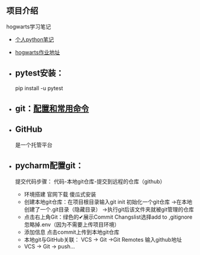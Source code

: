 ## 项目介绍
hogwarts学习笔记

- [个人python笔记](https://github.com/zwnong/Python.git)

- [hogwarts作业地址](https://github.com/zwnong/HogwartsSDE17_zwnong.git)

- ## pytest安装：
    pip install -u pytest
    
- ## git：[配置和常用命令](https://ceshiren.com/t/topic/7405)
        
- ## GitHub
    是一个托管平台
    
- ## pycharm配置git：
    提交代码步骤： 代码-本地git仓库-提交到远程的仓库（github）
    - 环境搭建 官网下载 傻瓜式安装
    - 创建本地git仓库：在项目根目录输入git init 初始化一个git仓库
        ->在本地创建了一个.git目录（隐藏目录）
        ->执行git后该文件夹就被git管理的仓库
    - 点击右上角Git：绿色的✔展示Commit Changslist选择add to ,gitignore忽略掉.env（因为不需要上传项目环境）
    - 添加信息  点击commit上传到本地git仓库
    - 本地git与GitHub关联： VCS -> Git ->Git Remotes 输入github地址
    - VCS -> Git -> push...
        
  
